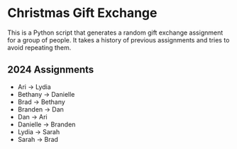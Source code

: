 # Christmas Gift Exchange

This is a Python script that generates a random gift exchange assignment for a group of people. It takes a history of previous assignments and tries to avoid repeating them.

## 2024 Assignments

- Ari → Lydia
- Bethany → Danielle
- Brad → Bethany
- Branden → Dan
- Dan → Ari
- Danielle → Branden
- Lydia → Sarah
- Sarah → Brad